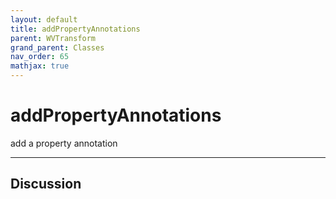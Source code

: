 ```yaml
---
layout: default
title: addPropertyAnnotations
parent: WVTransform
grand_parent: Classes
nav_order: 65
mathjax: true
---
```


#  addPropertyAnnotations

add a property annotation


---

## Discussion

  
